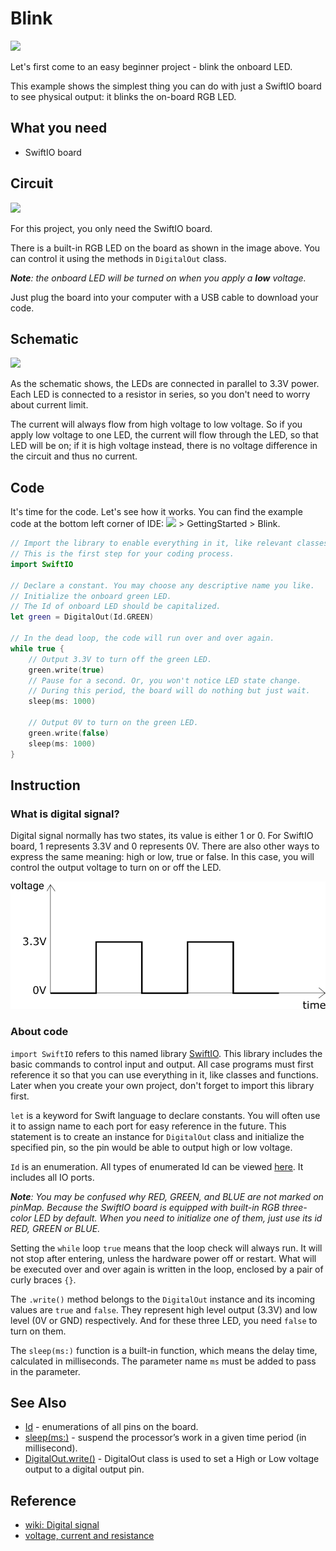 # Blink

![](https://gblobscdn.gitbook.com/assets%2F-MGOJWkptBbZ3bq0TpEw%2Fsync%2F1c0786da15a6ea5af09f22d777797fdffbda14d9.gif?alt=media)

Let's first come to an easy beginner project - blink the onboard LED. 

This example shows the simplest thing you can do with just a SwiftIO board to see physical output: it blinks the on-board RGB LED.

## What you need

* SwiftIO board 

## Circuit

![](../../.gitbook/assets/image%20%2813%29.png)

For this project, you only need the SwiftIO board.

There is a built-in RGB LED on the board as shown in the image above. You can control it using the methods in `DigitalOut` class.

_**Note**: the onboard LED will be turned on when you apply a **low** voltage._

Just plug the board into your computer with a USB cable to download your code.

## Schematic

![](../../.gitbook/assets/image%20%285%29.png)

As the schematic shows, the LEDs are connected in parallel to 3.3V power. Each LED is connected to a resistor in series, so you don't need to worry about current limit.

The current will always flow from high voltage to low voltage. So if you apply low voltage to one LED, the current will flow through the LED, so that LED will be on; if it is high voltage instead, there is  no voltage difference in the circuit and thus no current.

## Code

It's time for the code. Let's see how it works. You can find the example code at the bottom left corner of IDE: ![](../../.gitbook/assets/xnip2020-07-22_16-04-33.jpg) &gt; GettingStarted &gt; Blink.

```swift
// Import the library to enable everything in it, like relevant classes and methods. 
// This is the first step for your coding process.
import SwiftIO

// Declare a constant. You may choose any descriptive name you like. 
// Initialize the onboard green LED. 
// The Id of onboard LED should be capitalized.
let green = DigitalOut(Id.GREEN) 

// In the dead loop, the code will run over and over again.
while true {
    // Output 3.3V to turn off the green LED.
    green.write(true)
    // Pause for a second. Or, you won't notice LED state change. 
    // During this period, the board will do nothing but just wait.
    sleep(ms: 1000)
    
    // Output 0V to turn on the green LED.
    green.write(false)
    sleep(ms: 1000)
}
```

## Instruction

### What is digital signal?

Digital signal normally has two states, its value is either 1 or 0. For SwiftIO board, 1 represents 3.3V and 0 represents 0V. There are also other ways to express the same meaning: high or low, true or false. In this case, you will control the output voltage to turn on or off the LED.

![](../../.gitbook/assets/digital.png)



### About code

`import SwiftIO` refers to this named library [SwiftIO](https://swiftioapi.madmachine.io/). This library includes the basic commands to control input and output. All case programs must first reference it so that you can use everything in it, like classes and functions. Later when you create your own project, don't forget to import this library first.

`let` is a keyword for Swift language to declare constants. You will often use it to assign name to each port for easy reference in the future. This statement is to create an instance for `DigitalOut` class and initialize the specified pin, so the pin would be able to output high or low voltage.

`Id` is an enumeration. All types of enumerated Id can be viewed [here](https://swiftioapi.madmachine.io/Enums/Id.html). It includes all IO ports. 

_**Note**: You may be confused why RED, GREEN, and BLUE are not marked on pinMap. Because the SwiftIO board is equipped with built-in RGB three-color LED by default. When you need to initialize one of them, just use its id  RED, GREEN or BLUE._

Setting the `while` loop `true` means that the loop check will always run. It will not stop after entering, unless the hardware power off or restart. What will be executed over and over again is written in the loop, enclosed by a pair of curly braces `{}`. 

The `.write()` method belongs to the `DigitalOut` instance and its incoming values ​​are `true` and `false`. They represent high level output \(3.3V\) and low level \(0V or GND\) respectively. And for these three LED, you need `false` to turn on them.

The `sleep(ms:)` function is a built-in function, which means the delay time, calculated in milliseconds. The parameter name `ms` must be added to pass in the parameter.

## See Also

* [Id](https://swiftioapi.madmachine.io/Enums/Id.html) - enumerations of all pins on the board.
* [sleep\(ms:\)](https://swiftioapi.madmachine.io/Functions.html#/s:7SwiftIO5sleep2msySi_tF) - suspend the processor’s work in a given time period \(in millisecond\).
* [DigitalOut.write\(\)](https://swiftioapi.madmachine.io/Classes/DigitalOut.html#/s:7SwiftIO10DigitalOutC5writeyySbF) - DigitalOut class is used to set a High or Low voltage output to a digital output pin.

## Reference

* [wiki: Digital signal](https://en.wikipedia.org/wiki/Digital_signal)
* [voltage, current and resistance](https://learn.sparkfun.com/tutorials/voltage-current-resistance-and-ohms-law?_ga=2.44615847.20613811.1609746258-596483498.1609383800)

